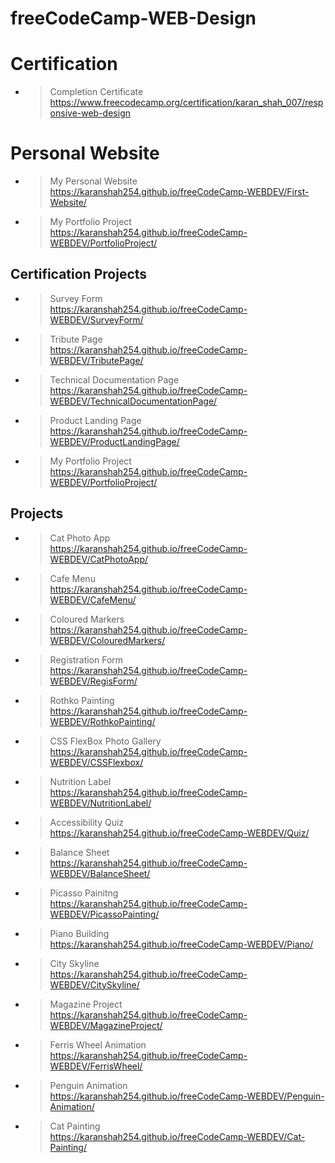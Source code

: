# freeCodeCamp-WEB-Design
# Certification

- >Completion Certificate<br>https://www.freecodecamp.org/certification/karan_shah_007/responsive-web-design

# Personal Website

- >My Personal Website<br>https://karanshah254.github.io/freeCodeCamp-WEBDEV/First-Website/
- >My Portfolio Project<br>https://karanshah254.github.io/freeCodeCamp-WEBDEV/PortfolioProject/

## Certification Projects

- >Survey Form<br>https://karanshah254.github.io/freeCodeCamp-WEBDEV/SurveyForm/
- >Tribute Page<br>https://karanshah254.github.io/freeCodeCamp-WEBDEV/TributePage/
- >Technical Documentation Page<br>https://karanshah254.github.io/freeCodeCamp-WEBDEV/TechnicalDocumentationPage/
- >Product Landing Page<br>https://karanshah254.github.io/freeCodeCamp-WEBDEV/ProductLandingPage/
- >My Portfolio Project<br>https://karanshah254.github.io/freeCodeCamp-WEBDEV/PortfolioProject/


## Projects

- >Cat Photo App<br>https://karanshah254.github.io/freeCodeCamp-WEBDEV/CatPhotoApp/
- >Cafe Menu<br>https://karanshah254.github.io/freeCodeCamp-WEBDEV/CafeMenu/
- >Coloured Markers<br>https://karanshah254.github.io/freeCodeCamp-WEBDEV/ColouredMarkers/
- >Registration Form<br>https://karanshah254.github.io/freeCodeCamp-WEBDEV/RegisForm/
- >Rothko Painting<br>https://karanshah254.github.io/freeCodeCamp-WEBDEV/RothkoPainting/
- >CSS FlexBox Photo Gallery<br>https://karanshah254.github.io/freeCodeCamp-WEBDEV/CSSFlexbox/ 
- >Nutrition Label<br>https://karanshah254.github.io/freeCodeCamp-WEBDEV/NutritionLabel/
- >Accessibility Quiz<br>https://karanshah254.github.io/freeCodeCamp-WEBDEV/Quiz/
- >Balance Sheet<br>https://karanshah254.github.io/freeCodeCamp-WEBDEV/BalanceSheet/
- >Picasso Painitng<br>https://karanshah254.github.io/freeCodeCamp-WEBDEV/PicassoPainting/
- >Piano Building<br>https://karanshah254.github.io/freeCodeCamp-WEBDEV/Piano/
- >City Skyline<br>https://karanshah254.github.io/freeCodeCamp-WEBDEV/CitySkyline/
- >Magazine Project<br>https://karanshah254.github.io/freeCodeCamp-WEBDEV/MagazineProject/
- >Ferris Wheel Animation<br>https://karanshah254.github.io/freeCodeCamp-WEBDEV/FerrisWheel/
- >Penguin Animation<br>https://karanshah254.github.io/freeCodeCamp-WEBDEV/Penguin-Animation/
- >Cat Painting<br>https://karanshah254.github.io/freeCodeCamp-WEBDEV/Cat-Painting/